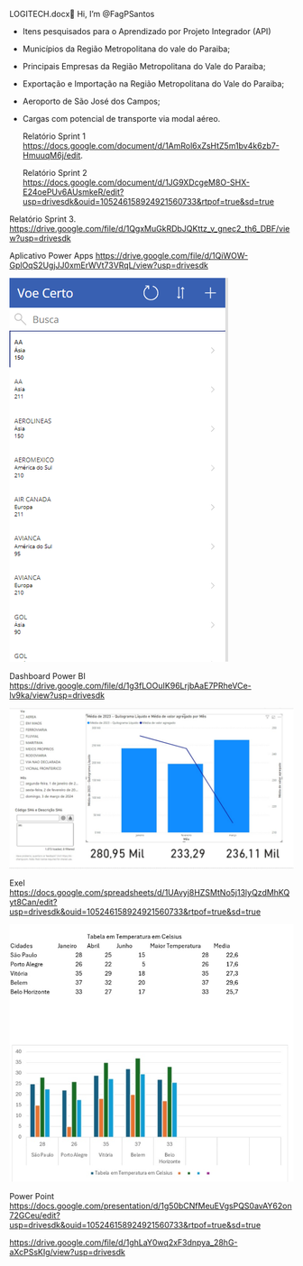  LOGITECH.docx👋 Hi, I’m @FagPSantos
- Itens pesquisados para o Aprendizado por Projeto Integrador (API)
- Municípios da Região Metropolitana do vale do Paraiba;
- Principais Empresas da Região Metropolitana do Vale do Paraiba;
- Exportação e Importação na Região Metropolitana do Vale do Paraiba;
- Aeroporto de São José dos Campos;
- Cargas com potencial de transporte via modal aéreo.

  Relatório Sprint 1
https://docs.google.com/document/d/1AmRol6xZsHtZ5m1bv4k6zb7-HmuuqM6j/edit.

  Relatório Sprint 2
https://docs.google.com/document/d/1JG9XDcgeM8O-SHX-E24oePUv6AUsmkeR/edit?usp=drivesdk&ouid=105246158924921560733&rtpof=true&sd=true

Relatório Sprint 3.
https://drive.google.com/file/d/1QgxMuGkRDbJQKttz_v_gnec2_th6_DBF/view?usp=drivesdk


Aplicativo Power Apps 
https://drive.google.com/file/d/1QiWOW-GplOqS2UgjJJ0xmErWVt73VRqL/view?usp=drivesdk

![Aplicativo PowerApps](Capturar.PNG)

Dashboard Power BI 
https://drive.google.com/file/d/1g3fLOOuIK96LrjbAaE7PRheVCe-lv9ka/view?usp=drivesdk

![Dashboard DadosExportação](IMG-20240605-WA0062.jpg)

Exel 
https://docs.google.com/spreadsheets/d/1UAvyj8HZSMtNo5j13lyQzdMhKQyt8Can/edit?usp=drivesdk&ouid=105246158924921560733&rtpof=true&sd=true


![Exel](Screenshot_20240607_001728_Excel.jpg)

Power Point 
https://docs.google.com/presentation/d/1g50bCNfMeuEVgsPQS0avAY62on72GCeu/edit?usp=drivesdk&ouid=105246158924921560733&rtpof=true&sd=true

https://drive.google.com/file/d/1ghLaY0wq2xF3dnpya_28hG-aXcPSsKIg/view?usp=drivesdk








